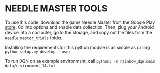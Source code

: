 # NEEDLE MASTER TOOLS

To use this code, download the game Needle Master [from the Google Play store](https://play.google.com/store/apps/details?id=edu.jhu.lcsr.needlemaster). Go into options and enable data collection. Then, plug your Android device into a computer, go to the storage, and copy out the files from the `needle_master_trials` folder.

Installing the requirements for this python module is as simple as calling `python setup.py develop --user`

To run DQN on an example environment, call
`python3 -m rainbow_dqn.main data/environment_14.txt`


